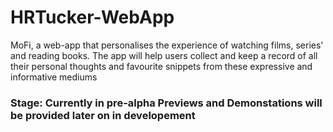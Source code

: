 # HRTucker-WebApp
<p>MoFi, a web-app that personalises the experience of watching films, series' and reading books. The app will help users collect and keep a record of all their personal thoughts and favourite snippets from these expressive and informative mediums</p>

<h3> Stage: Currently in pre-alpha <h3?

<h3>Previews and Demonstations will be provided later on in developement</h3>
